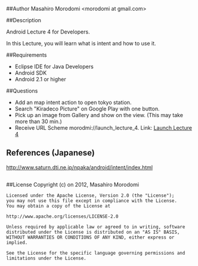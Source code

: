 ##Author
Masahiro Morodomi &lt;morodomi at gmail.com&gt;

##Description

Android Lecture 4 for Developers.

In this Lecture, you will learn what is intent and how to use it.

##Requirements
 * Eclipse IDE for Java Developers
 * Android SDK
 * Android 2.1 or higher

##Questions
 * Add an map intent action to open tokyo station.
 * Search "Kiradeco Picture" on Google Play with one button.
 * Pick up an image from Gallery and show on the view. (This may take more than 30 min.)
 * Receive URL Scheme morodmi://launch_lecture_4. Link: <a href="morodomi://launch_lecture_4">Launch Lecture 4</a>

## References (Japanese)
http://www.saturn.dti.ne.jp/npaka/android/intent/index.html

## 
##License
    Copyright (c) on 2012, Masahiro Morodomi

    Licensed under the Apache License, Version 2.0 (the "License");
    you may not use this file except in compliance with the License.
    You may obtain a copy of the License at

    http://www.apache.org/licenses/LICENSE-2.0

    Unless required by applicable law or agreed to in writing, software
    distributed under the License is distributed on an "AS IS" BASIS,
    WITHOUT WARRANTIES OR CONDITIONS OF ANY KIND, either express or
    implied.

    See the License for the specific language governing permissions and
    limitations under the License.